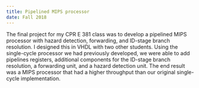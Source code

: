 ```yaml
---
title: Pipelined MIPS processor
date: Fall 2018
---
```


The final project for my CPR E 381 class was to develop a pipelined MIPS processor with hazard detection, forwarding, and ID-stage branch resolution. I designed this in VHDL with two other students. Using the single-cycle processor we had previously developed, we were able to add pipelines registers, additional components for the ID-stage branch resolution, a forwarding unit, and a hazard detection unit. The end result was a MIPS processor that had a higher throughput than our original single-cycle implementation.